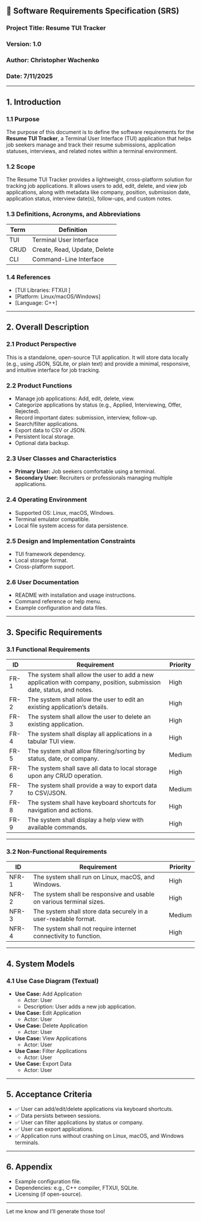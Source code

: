 
## 📄 **Software Requirements Specification (SRS)**  
### **Project Title:** Resume TUI Tracker  
### **Version:** 1.0  
### **Author:** Christopher Wachenko
### **Date:** 7/11/2025

---

## **1. Introduction**

### 1.1 Purpose  
The purpose of this document is to define the software requirements for the **Resume TUI Tracker**, a Terminal User Interface (TUI) application that helps job seekers manage and track their resume submissions, application statuses, interviews, and related notes within a terminal environment.

### 1.2 Scope  
The Resume TUI Tracker provides a lightweight, cross-platform solution for tracking job applications. It allows users to add, edit, delete, and view job applications, along with metadata like company, position, submission date, application status, interview date(s), follow-ups, and custom notes.

### 1.3 Definitions, Acronyms, and Abbreviations  
| Term | Definition |
|------|-------------|
| TUI | Terminal User Interface |
| CRUD | Create, Read, Update, Delete |
| CLI | Command-Line Interface |

### 1.4 References  
- [TUI Libraries: FTXUI ]
- [Platform: Linux/macOS/Windows]
- [Language: C++]

---

## **2. Overall Description**

### 2.1 Product Perspective  
This is a standalone, open-source TUI application. It will store data locally (e.g., using JSON, SQLite, or plain text) and provide a minimal, responsive, and intuitive interface for job tracking.

### 2.2 Product Functions  
- Manage job applications: Add, edit, delete, view.
- Categorize applications by status (e.g., Applied, Interviewing, Offer, Rejected).
- Record important dates: submission, interview, follow-up.
- Search/filter applications.
- Export data to CSV or JSON.
- Persistent local storage.
- Optional data backup.

### 2.3 User Classes and Characteristics  
- **Primary User:** Job seekers comfortable using a terminal.
- **Secondary User:** Recruiters or professionals managing multiple applications.

### 2.4 Operating Environment  
- Supported OS: Linux, macOS, Windows.
- Terminal emulator compatible.
- Local file system access for data persistence.

### 2.5 Design and Implementation Constraints  
- TUI framework dependency.
- Local storage format.
- Cross-platform support.

### 2.6 User Documentation  
- README with installation and usage instructions.
- Command reference or help menu.
- Example configuration and data files.

---

## **3. Specific Requirements**

### 3.1 Functional Requirements

| ID | Requirement | Priority |
|-----|-------------|----------|
| FR-1 | The system shall allow the user to add a new application with company, position, submission date, status, and notes. | High |
| FR-2 | The system shall allow the user to edit an existing application’s details. | High |
| FR-3 | The system shall allow the user to delete an existing application. | High |
| FR-4 | The system shall display all applications in a tabular TUI view. | High |
| FR-5 | The system shall allow filtering/sorting by status, date, or company. | Medium |
| FR-6 | The system shall save all data to local storage upon any CRUD operation. | High |
| FR-7 | The system shall provide a way to export data to CSV/JSON. | Medium |
| FR-8 | The system shall have keyboard shortcuts for navigation and actions. | High |
| FR-9 | The system shall display a help view with available commands. | High |

---

### 3.2 Non-Functional Requirements

| ID | Requirement | Priority |
|-----|-------------|----------|
| NFR-1 | The system shall run on Linux, macOS, and Windows. | High |
| NFR-2 | The system shall be responsive and usable on various terminal sizes. | High |
| NFR-3 | The system shall store data securely in a user-readable format. | Medium |
| NFR-4 | The system shall not require internet connectivity to function. | High |

---

## **4. System Models**

### 4.1 Use Case Diagram (Textual)

- **Use Case:** Add Application
  - Actor: User
  - Description: User adds a new job application.
- **Use Case:** Edit Application
  - Actor: User
- **Use Case:** Delete Application
  - Actor: User
- **Use Case:** View Applications
  - Actor: User
- **Use Case:** Filter Applications
  - Actor: User
- **Use Case:** Export Data
  - Actor: User

---

## **5. Acceptance Criteria**

- ✅ User can add/edit/delete applications via keyboard shortcuts.
- ✅ Data persists between sessions.
- ✅ User can filter applications by status or company.
- ✅ User can export applications.
- ✅ Application runs without crashing on Linux, macOS, and Windows terminals.

---

## **6. Appendix**

- Example configuration file.
- Dependencies: e.g., C++ compiler, FTXUI, SQLite.
- Licensing (if open-source).

---


Let me know and I’ll generate those too!

